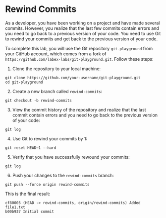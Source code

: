 # Rewind Commits

As a developer, you have been working on a project and have made several commits. However, you realize that the last few commits contain errors and you need to go back to a previous version of your code. You need to use Git to rewind your commits and get back to the previous version of your code.

To complete this lab, you will use the Git repository `git-playground` from your GitHub account, which comes from a fork of `https://github.com/labex-labs/git-playground.git`. Follow these steps:

1. Clone the repository to your local machine:

```shell
git clone https://github.com/your-username/git-playground.git
cd git-playground
```

2. Create a new branch called `rewind-commits`:

```shell
git checkout -b rewind-commits
```

3. View the commit history of the repository and realize that the last commit contain errors and you need to go back to the previous version of your code:

```shell
git log
```

4. Use Git to rewind your commits by 1:

```shell
git reset HEAD~1 --hard
```

5. Verify that you have successfully rewound your commits:

```shell
git log
```

6. Push your changes to the `rewind-commits` branch:

```shell
git push --force origin rewind-commits
```

This is the final result:

```shell
cf80005 (HEAD -> rewind-commits, origin/rewind-commits) Added file1.txt
b00b937 Initial commit
```
